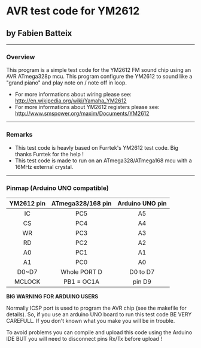 # AVR test code for YM2612
## by Fabien Batteix

---
### Overview

This program is a simple test code for the YM2612 FM sound chip using an AVR ATmega328p mcu.
This program configure the YM2612 to sound like a "grand piano" and play note on / note off in loop.

* For more informations about wiring please see: http://en.wikipedia.org/wiki/Yamaha_YM2612
* For more informations about YM2612 registers please see: http://www.smspower.org/maxim/Documents/YM2612

---
### Remarks

* This test code is heavly based on Furrtek's YM2612 test code. Big thanks Furrtek for the help !
* This test code is made to run on an ATmega328/ATmega168 mcu with a 16MHz external crystal.
 
---
### Pinmap (Arduino UNO compatible)

| YM2612 pin | ATmega328/168 pin | Arduino UNO pin |
|:----------:|:-----------------:|:---------------:|
| IC         | PC5               | A5              |
| CS         | PC4               | A4              |
| WR         | PC3               | A3              |
| RD         | PC2               | A2              |
| A0         | PC1               | A1              |
| A1         | PC0               | A0              |
| D0~D7      | Whole PORT D      | D0 to D7        |
| MCLOCK     | PB1 = OC1A        | pin D9          |

**BIG WARNING FOR ARDUINO USERS**

Normally ICSP port is used to program the AVR chip (see the makefile for details). 
So, if you use an arduino UNO board to run this test code BE VERY CAREFULL.
If you don't known what you make you will be in trouble.

To avoid problems you can compile and upload this code using the Arduino IDE BUT you will need to disconnect pins Rx/Tx before upload !